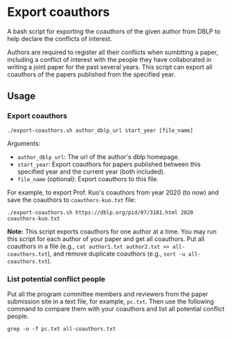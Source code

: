 # Export coauthors
A bash script for exporting the coauthors of the given author from DBLP to help declare the conflicts of interest.

Authors are required to register all their conflicts when sumbtting a paper, including a conflict of interest with the people they have collaborated in writing a joint paper for the past several years. This script can export all coauthors of the papers published from the specified year.

## Usage

### Export coauthors

```
./export-coauthors.sh author_dblp_url start_year [file_name]
```


Arguments:
- `author_dblp_url`: The url of the author's dblp homepage.
- `start_year`: Export coauthors for papers published between this specified year and the current year (both included).
- `file_name` (optional): Export coauthors to this file.


For example, to export Prof. Kuo's coauthors from year 2020 (to now) and save the coauthors to `coauthors-kuo.txt` file:

```
./export-coauthors.sh https://dblp.org/pid/07/3181.html 2020 coauthors-kuo.txt
```

**Note:** This script exports coauthors for one author at a time. You may run this script for each author of your paper and get all coauthors. Put all coauthors in a file (e.g., `cat author1.txt author2.txt >> all-coauthors.txt`), and remove duplicate coauthors (e.g., `sort -u all-coauthors.txt`).


### List potential conflict people
Put all the program committee members and reviewers from the paper submission site in a text file, for example, `pc.txt`. Then use the following command to compare them with your coauthors and list all potential conflict people.

```
grep -o -f pc.txt all-coauthors.txt
```

